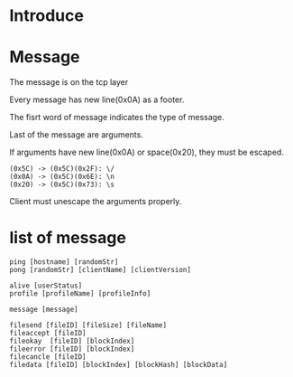 # Introduce



# Message

The message is on the tcp layer

Every message has new line(0x0A) as a footer.

The fisrt word of message indicates the type of message.

Last of the message are arguments.

If arguments have new line(0x0A) or space(0x20), they must be escaped.

```
(0x5C) -> (0x5C)(0x2F): \/
(0x0A) -> (0x5C)(0x6E): \n
(0x20) -> (0x5C)(0x73): \s
```

Client must unescape the arguments properly.


# list of message

```
ping [hostname] [randomStr] 
pong [randomStr] [clientName] [clientVersion] 

alive [userStatus] 
profile [profileName] [profileInfo] 

message [message] 

filesend [fileID] [fileSize] [fileName] 
fileaccept [fileID] 
fileokay  [fileID] [blockIndex] 
fileerror [fileID] [blockIndex] 
filecancle [fileID] 
filedata [fileID] [blockIndex] [blockHash] [blockData]
```